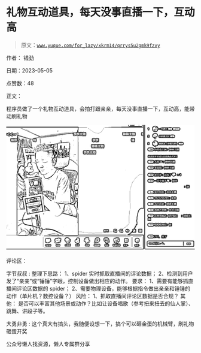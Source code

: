 # 礼物互动道具，每天没事直播一下，互动高

> 原文：[`www.yuque.com/for_lazy/xkrm14/qrrys5u2gmk9fzvy`](https://www.yuque.com/for_lazy/xkrm14/qrrys5u2gmk9fzvy)

作者： 钱劲

日期：2023-05-05

点赞数：48

正文：

程序员做了一个礼物互动道具，会拍打跟亲亲，每天没事直播一下，互动高，能带动刷礼物

![](img/a514cdb4affa8c0ed2658a958707ef81.png)

评论区：

字节叔叔 : 整理下思路： 1、spider 实时抓取直播间的评论数据； 2、检测到用户发了“亲亲”或“锤锤”字眼，控制设备做出相应的动作。 要求： 1、需要有能够抓直播间评论区数据的 spider； 2、需要物理设备，能够根据指令做出亲亲和锤锤的动作（单片机？数控设备？） 风险： 1、抓取直播间评论区数据是否合规？ 其他： 是否可以丰富其他场景或动作？比如让设备唱歌（参考扭来扭去的仙人掌）、跳舞、讲段子等。

大勇非勇 : 这个真大有搞头，我随便设想一下，搞个可以砸金蛋的机械臂，刷礼物砸蛋开奖

公众号懒人找资源，懒人专属群分享

